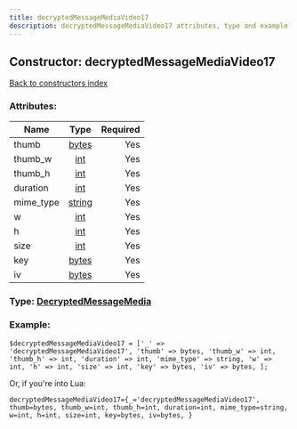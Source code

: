 ```yaml
---
title: decryptedMessageMediaVideo17
description: decryptedMessageMediaVideo17 attributes, type and example
---
```

## Constructor: decryptedMessageMediaVideo17  
[Back to constructors index](index.md)



### Attributes:

| Name     |    Type       | Required |
|----------|:-------------:|---------:|
|thumb|[bytes](../types/bytes.md) | Yes|
|thumb\_w|[int](../types/int.md) | Yes|
|thumb\_h|[int](../types/int.md) | Yes|
|duration|[int](../types/int.md) | Yes|
|mime\_type|[string](../types/string.md) | Yes|
|w|[int](../types/int.md) | Yes|
|h|[int](../types/int.md) | Yes|
|size|[int](../types/int.md) | Yes|
|key|[bytes](../types/bytes.md) | Yes|
|iv|[bytes](../types/bytes.md) | Yes|



### Type: [DecryptedMessageMedia](../types/DecryptedMessageMedia.md)


### Example:

```
$decryptedMessageMediaVideo17 = ['_' => 'decryptedMessageMediaVideo17', 'thumb' => bytes, 'thumb_w' => int, 'thumb_h' => int, 'duration' => int, 'mime_type' => string, 'w' => int, 'h' => int, 'size' => int, 'key' => bytes, 'iv' => bytes, ];
```  

Or, if you're into Lua:  


```
decryptedMessageMediaVideo17={_='decryptedMessageMediaVideo17', thumb=bytes, thumb_w=int, thumb_h=int, duration=int, mime_type=string, w=int, h=int, size=int, key=bytes, iv=bytes, }

```


